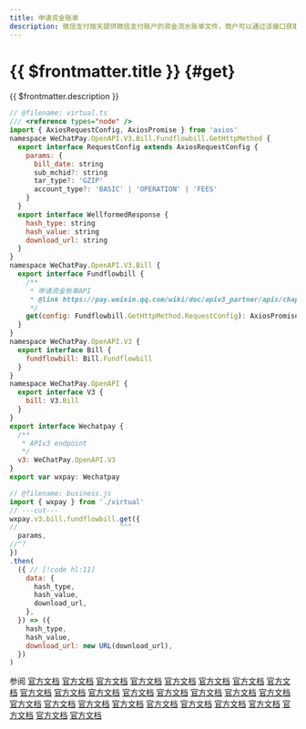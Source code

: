 ```yaml
---
title: 申请资金账单
description: 微信支付按天提供微信支付账户的资金流水账单文件，商户可以通过该接口获取账单文件的下载地址。文件内包含该账户资金操作相关的业务单号、收支金额、记账时间等信息，供商户进行核对。
---
```


# {{ $frontmatter.title }} {#get}

{{ $frontmatter.description }}

```js twoslash
// @filename: virtual.ts
/// <reference types="node" />
import { AxiosRequestConfig, AxiosPromise } from 'axios'
namespace WeChatPay.OpenAPI.V3.Bill.Fundflowbill.GetHttpMethod {
  export interface RequestConfig extends AxiosRequestConfig {
    params: {
      bill_date: string
      sub_mchid?: string
      tar_type?: 'GZIP'
      account_type?: 'BASIC' | 'OPERATION' | 'FEES'
    }
  }
  export interface WellformedResponse {
    hash_type: string
    hash_value: string
    download_url: string
  }
}
namespace WeChatPay.OpenAPI.V3.Bill {
  export interface Fundflowbill {
    /**
     * 申请资金账单API
     * @link https://pay.weixin.qq.com/wiki/doc/apiv3_partner/apis/chapter7_9_2.shtml
     */
    get(config: Fundflowbill.GetHttpMethod.RequestConfig): AxiosPromise<Fundflowbill.GetHttpMethod.WellformedResponse>
  }
}
namespace WeChatPay.OpenAPI.V3 {
  export interface Bill {
    fundflowbill: Bill.Fundflowbill
  }
}
namespace WeChatPay.OpenAPI {
  export interface V3 {
    bill: V3.Bill
  }
}
export interface Wechatpay {
  /**
   * APIv3 endpoint
   */
  v3: WeChatPay.OpenAPI.V3
}
export var wxpay: Wechatpay

// @filename: business.js
import { wxpay } from './virtual'
// ---cut---
wxpay.v3.bill.fundflowbill.get({
//                         ^^^
  params,
//^?
})
.then(
  ({ // [!code hl:11]
    data: {
      hash_type,
      hash_value,
      download_url,
    },
  }) => ({
    hash_type,
    hash_value,
    download_url: new URL(download_url),
  })
)
```

参阅 [官方文档](https://pay.weixin.qq.com/doc/v3/merchant/4012791867) [官方文档](https://pay.weixin.qq.com/doc/v3/merchant/4013070400) [官方文档](https://pay.weixin.qq.com/doc/v3/merchant/4012810609) [官方文档](https://pay.weixin.qq.com/doc/v3/merchant/4012791888) [官方文档](https://pay.weixin.qq.com/doc/v3/merchant/4012791908) [官方文档](https://pay.weixin.qq.com/doc/v3/merchant/4012556748) [官方文档](https://pay.weixin.qq.com/doc/v3/merchant/4013421185) [官方文档](https://pay.weixin.qq.com/doc/v3/merchant/4013421284) [官方文档](https://pay.weixin.qq.com/doc/v3/merchant/4013421365) [官方文档](https://pay.weixin.qq.com/doc/v3/merchant/4013421456) [官方文档](https://pay.weixin.qq.com/doc/v3/merchant/4013071235) [官方文档](https://pay.weixin.qq.com/doc/v3/merchant/4012551886) [官方文档](https://pay.weixin.qq.com/doc/v3/partner/4012739125) [官方文档](https://pay.weixin.qq.com/doc/v3/partner/4013080243) [官方文档](https://pay.weixin.qq.com/doc/v3/partner/4012759690) [官方文档](https://pay.weixin.qq.com/doc/v3/partner/4012759741) [官方文档](https://pay.weixin.qq.com/doc/v3/partner/4012760136) [官方文档](https://pay.weixin.qq.com/doc/v3/partner/4012760229) [官方文档](https://pay.weixin.qq.com/doc/v3/partner/4013462134) [官方文档](https://pay.weixin.qq.com/doc/v3/partner/4013462202) [官方文档](https://pay.weixin.qq.com/doc/v3/partner/4013462358) [官方文档](https://pay.weixin.qq.com/doc/v3/partner/4013462607) [官方文档](https://pay.weixin.qq.com/doc/v3/partner/4013080596) [官方文档](https://pay.weixin.qq.com/doc/v3/partner/4012709668) [官方文档](https://pay.weixin.qq.com/doc/v3/partner/4012760535) [官方文档](https://pay.weixin.qq.com/doc/v3/partner/4012886292) [官方文档](https://pay.weixin.qq.com/doc/v3/partner/4012760672)
